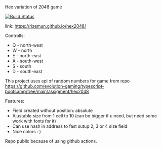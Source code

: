 ###
Hex variation of 2048 game

[![Build Status](https://github.com/rizemun/hex2048/actions/workflows/main.yml/badge.svg)](https://github.com/rizemun/hex2048/actions/workflows/main.yml)

link: https://rizemun.github.io/hex2048/

Controlls: 
-   Q - north-west
-   W - north
-   E - north-east
-   A - south-west
-   S - south
-   D - south-east

This project uses api of random numbers for game from repo https://github.com/evolution-gaming/typescript-bootcamp/tree/main/assigment/hex2048

Features:
-   Field created without position: absolute
-   Ajustable size from 1 cell to 10 (can be bigger if u need, but need some work with fonts for it)
-   Can use hash in address to fast sutup 2, 3 or 4 size field
-   Nice colors : )

Repo public because of using github actions.
